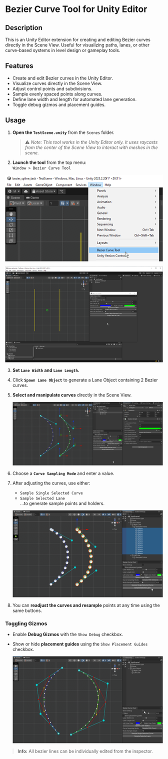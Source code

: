 # Bezier Curve Tool for Unity Editor

## Description

This is an Unity Editor extension for creating and editing Bezier curves directly in the Scene View. Useful for visualizing paths, lanes, or other curve-based systems in level design or gameplay tools.

## Features

- Create and edit Bezier curves in the Unity Editor.
- Visualize curves directly in the Scene View.
- Adjust control points and subdivisions.
- Sample evenly spaced points along curves.
- Define lane width and length for automated lane generation.
- Toggle debug gizmos and placement guides.

## Usage

1. **Open the `TestScene.unity`** from the `Scenes` folder.
   > ⚠️ *Note: This tool works in the Unity Editor only. It uses raycasts from the center of the Scene View to interact with meshes in the scene.*
   
2. **Launch the tool** from the top menu:  
   `Window > Bezier Curve Tool`

![Open Tool](Images/1.png)

![Open Window](Images/2.png)

3. **Set `Lane Width` and `Lane Length`.**

4. Click **`Spawn Lane Object`** to generate a Lane Object containing 2 Bezier curves.

5. **Select and manipulate curves** directly in the Scene View.

   ![Editing Curves](Images/3.png)

6. Choose a **`Curve Sampling Mode`** and enter a value.

7. After adjusting the curves, use either:
   - `Sample Single Selected Curve`
   - `Sample Selected Lane`  
     ...to generate sample points and holders.

   ![Sampling Points](Images/4.png)

8. You can **readjust the curves and resample** points at any time using the same buttons.

### Toggling Gizmos

- Enable **Debug Gizmos** with the `Show Debug` checkbox.
- Show or hide **placement guides** using the `Show Placement Guides` checkbox.

  ![Debug Gizmos](Images/5.png)

> **Info:** All bezier lines can be individually edited from the inspector.
